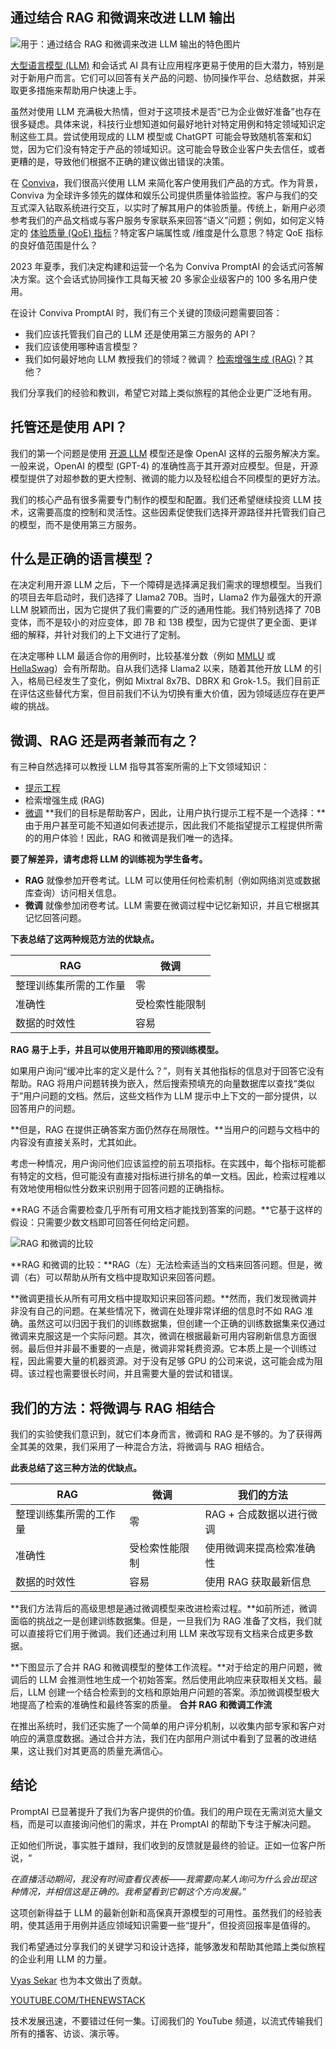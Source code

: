 ## 通过结合 RAG 和微调来改进 LLM 输出

![用于：通过结合 RAG 和微调来改进 LLM 输出的特色图片](https://cdn.thenewstack.io/media/2024/04/e3e72775-llm-finetuning-rag-1024x576.jpeg)

[大型语言模型 (LLM)](https://thenewstack.io/7-guiding-principles-for-working-with-llms/) 和会话式 AI 具有让应用程序更易于使用的巨大潜力，特别是对于新用户而言。它们可以回答有关产品的问题、协同操作平台、总结数据，并采取更多措施来帮助用户快速上手。

虽然对使用 LLM 充满极大热情，但对于这项技术是否“已为企业做好准备”也存在很多疑虑。具体来说，科技行业想知道如何最好地针对特定用例和特定领域知识定制这些工具。尝试使用现成的 LLM 模型或 ChatGPT 可能会导致随机答案和幻觉，因为它们没有特定于产品的领域知识。这可能会导致企业客户失去信任，或者更糟的是，导致他们根据不正确的建议做出错误的决策。

在 [Conviva](https://www.conviva.com/)，我们很高兴使用 LLM 来简化客户使用我们产品的方式。作为背景，Conviva 为全球许多领先的媒体和娱乐公司提供质量体验监控。客户与我们的交互式深入钻取系统进行交互，以实时了解其用户的体验质量。传统上，新用户必须参考我们的产品文档或与客户服务专家联系来回答“语义”问题；例如，如何定义特定的 [体验质量 (QoE) 指标](https://thenewstack.io/why-observability-cant-measure-what-really-matters/)？特定客户端属性或 /维度是什么意思？特定 QoE 指标的良好值范围是什么？

2023 年夏季，我们决定构建和运营一个名为 Conviva PromptAI 的会话式问答解决方案。这个会话式协同操作工具每天被 20 多家企业级客户的 100 多名用户使用。

在设计 Conviva PromptAI 时，我们有三个关键的顶级问题需要回答：

- 我们应该托管我们自己的 LLM 还是使用第三方服务的 API？
- 我们应该使用哪种语言模型？
- 我们如何最好地向 LLM 教授我们的领域？微调？
  [检索增强生成 (RAG)](https://thenewstack.io/retrieval-augmented-generation-for-llms/)？其他？

我们分享我们的经验和教训，希望它对踏上类似旅程的其他企业更广泛地有用。

## 托管还是使用 API？

我们的第一个问题是使用 [开源 LLM](https://thenewstack.io/large-language-models-open-source-llms-in-2023/) 模型还是像 OpenAI 这样的云服务解决方案。一般来说，OpenAI 的模型 (GPT-4) 的准确性高于其开源对应模型。但是，开源模型提供了对超参数的更大控制、微调的能力以及轻松组合不同模型的更好方法。

我们的核心产品有很多需要专门制作的模型和配置。我们还希望继续投资 LLM 技术，这需要高度的控制和灵活性。这些因素促使我们选择开源路径并托管我们自己的模型，而不是使用第三方服务。

## 什么是正确的语言模型？

在决定利用开源 LLM 之后，下一个障碍是选择满足我们需求的理想模型。当我们的项目去年启动时，我们选择了 Llama2 70B。当时，Llama2 作为最强大的开源 LLM 脱颖而出，因为它提供了我们需要的广泛的通用性能。我们特别选择了 70B 变体，而不是较小的对应变体，即 7B 和 13B 模型，因为它提供了更全面、更详细的解释，并针对我们的上下文进行了定制。

在决定哪种 LLM 最适合你的用例时，比较基准分数（例如 [MMLU](https://github.com/hendrycks/test) 或 [HellaSwag](https://rowanzellers.com/hellaswag/)）会有所帮助。自从我们选择 Llama2 以来，随着其他开放 LLM 的引入，格局已经发生了变化，例如 Mixtral 8x7B、DBRX 和 Grok-1.5。我们目前正在评估这些替代方案，但目前我们不认为切换有重大价值，因为领域适应存在更严峻的挑战。

## 微调、RAG 还是两者兼而有之？

有三种自然选择可以教授 LLM 指导其答案所需的上下文领域知识：

- [提示工程](https://roadmap.sh/prompt-engineering)
- 检索增强生成 (RAG)
- [微调](https://thenewstack.io/what-is-a-large-language-model/)
**我们的目标是帮助客户，因此，让用户执行提示工程不是一个选择：**由于用户甚至可能不知道如何表述提示，因此我们不能指望提示工程提供所需的的用户体验！因此，RAG 和微调是我们唯一的选择。

**要了解差异，请考虑将 LLM 的训练视为学生备考。**

* **RAG** 就像参加开卷考试。LLM 可以使用任何检索机制（例如网络浏览或数据库查询）访问相关信息。
* **微调** 就像参加闭卷考试。LLM 需要在微调过程中记忆新知识，并且它根据其记忆回答问题。

**下表总结了这两种规范方法的优缺点。**

| **RAG** | **微调** |
|---|---|
| 整理训练集所需的工作量 | 零 | 非常高 |
| 准确性 | 受检索性能限制 | 不太擅长处理详细信息，可能会出现幻觉 |
| 数据的时效性 | 容易 | 重新训练和保持时效性成本高 |

**RAG 易于上手，并且可以使用开箱即用的预训练模型。**

如果用户询问“缓冲比率的定义是什么？”，则有关其他指标的信息对于回答它没有帮助。RAG 将用户问题转换为嵌入，然后搜索预填充的向量数据库以查找“类似于”用户问题的文档。然后，这些文档作为 LLM 提示中上下文的一部分提供，以回答用户的问题。

**但是，RAG 在提供正确答案方面仍然存在局限性。**当用户的问题与文档中的内容没有直接关系时，尤其如此。

考虑一种情况，用户询问他们应该监控的前五项指标。在实践中，每个指标可能都有特定的文档，但可能没有直接对指标进行排名的单一文档。因此，检索过程难以有效地使用相似性分数来识别用于回答问题的正确指标。

**RAG 不适合需要检查几乎所有可用文档才能找到答案的问题。**它基于这样的假设：只需要少数文档即可回答任何给定问题。

![RAG 和微调的比较](https://cdn.thenewstack.io/media/2024/04/c4baa5b7-rag-finetuning-comparison-1024x757.png)

**RAG 和微调的比较：**RAG（左）无法检索适当的文档来回答问题。但是，微调（右）可以帮助从所有文档中提取知识来回答问题。

**微调更擅长从所有可用文档中提取知识来回答问题。**然而，我们发现微调并非没有自己的问题。在某些情况下，微调在处理非常详细的信息时不如 RAG 准确。虽然这可以归因于我们的训练数据集，但创建一个正确的训练数据集来仅通过微调来克服这是一个实际问题。其次，微调在根据最新可用内容刷新信息方面很弱。最后但并非最不重要的一点是，微调非常耗费资源。它本质上是一个训练过程，因此需要大量的机器资源。对于没有足够 GPU 的公司来说，这可能会成为阻碍。该过程也需要很长时间，并且需要大量的尝试和错误。

## **我们的方法：将微调与 RAG 相结合**

我们的实验使我们意识到，就它们本身而言，微调和 RAG 是不够的。为了获得两全其美的效果，我们采用了一种混合方法，将微调与 RAG 相结合。

**此表总结了这三种方法的优缺点。**

| **RAG** | **微调** | **我们的方法** |
|---|---|---|
| 整理训练集所需的工作量 | 零 | RAG + 合成数据以进行微调 |
| 准确性 | 受检索性能限制 | 使用微调来提高检索准确性 |
| 数据的时效性 | 容易 | 使用 RAG 获取最新信息 |

**我们方法背后的高级思想是通过微调模型来改进检索过程。**如前所述，微调面临的挑战之一是创建训练数据集。但是，一旦我们为 RAG 准备了文档，我们就可以直接将它们用于微调。我们还通过利用 LLM 来改写现有文档来合成更多数据。

**下图显示了合并 RAG 和微调模型的整体工作流程。**对于给定的用户问题，微调后的 LLM 会推测性地生成一个初始答案。然后使用此响应来获取相关文档。最后，LLM 创建一个结合检索到的文档和原始用户问题的答案。添加微调模型极大地提高了检索的准确性和最终答案的质量。
**合并 RAG 和微调工作流**

在推出系统时，我们还实施了一个简单的用户评分机制，以收集内部专家和客户对响应的满意度数据。通过合并方法，我们在内部用户测试中看到了显著的改进结果，这让我们对其更高的质量充满信心。

## 结论

PromptAI 已显著提升了我们为客户提供的价值。我们的用户现在无需浏览大量文档，而是可以直接询问他们的需求，并在 PromptAI 的帮助下专注于解决问题。

正如他们所说，事实胜于雄辩，我们收到的反馈就是最终的验证。正如一位客户所说，“

*在直播活动期间，我没有时间查看仪表板——我需要向某人询问为什么会出现这种情况，并相信这是正确的。我希望看到它朝这个方向发展。*”

这项创新得益于 LLM 的最新创新和高保真开源模型的可用性。虽然我们的经验表明，使其适用于用例并适应领域知识需要一些“提升”，但投资回报率是值得的。

我们希望通过分享我们的关键学习和设计选择，能够激发和帮助其他踏上类似旅程的企业利用 LLM 的力量。

[Vyas Sekar](https://thenewstack.io/author/vyas-sekar/) 也为本文做出了贡献。

[YOUTUBE.COM/THENEWSTACK](https://youtube.com/thenewstack?sub_confirmation=1)

技术发展迅速，不要错过任何一集。订阅我们的 YouTube 频道，以流式传输我们所有的播客、访谈、演示等。